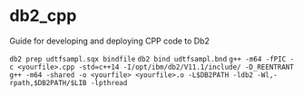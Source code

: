 # db2_cpp
Guide for developing and deploying CPP code to Db2

`db2 prep udtfsampl.sqx bindfile`
`db2 bind udtfsampl.bnd`
`g++ -m64 -fPIC -c <yourfile>.cpp -std=c++14 -I/opt/ibm/db2/V11.1/include/ -D_REENTRANT`
`g++ -m64 -shared -o <yourfile> <yourfile>.o -L$DB2PATH -ldb2 -Wl,-rpath,$DB2PATH/$LIB -lpthread`
